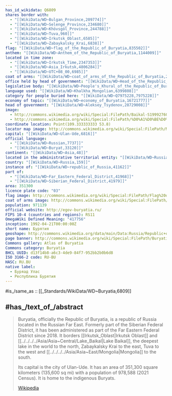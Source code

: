 ```yaml
---
has_id_wikidata: Q6809
shares border with:
  - "[[WikiData/WD~Bulgan_Province,209774]]"
  - "[[WikiData/WD~Selenge_Province,234680]]"
  - "[[WikiData/WD~Khövsgöl_Province,244788]]"
  - "[[WikiData/WD~Tuva,960]]"
  - "[[WikiData/WD~Irkutsk_Oblast,6585]]"
  - "[[WikiData/WD~Zabaykalsky_Krai,6838]]"
flag: "[[WikiData/WD~flag_of_the_Republic_of_Buryatia,835502]]"
anthem: "[[WikiData/WD~Anthem_of_the_Republic_of_Buryatia,1144009]]"
located in time zone:
  - "[[WikiData/WD~Irkutsk_Time,2347353]]"
  - "[[WikiData/WD~Asia_Irkutsk,4806284]]"
  - "[[WikiData/WD~UTC+08_00,6985]]"
coat of arms: "[[WikiData/WD~coat_of_arms_of_the_Republic_of_Buryatia,2626218]]"
office held by head of government: "[[WikiData/WD~Head_of_the_Republic_of_Buryatia,4139086]]"
legislative body: "[[WikiData/WD~People's_Khural_of_the_Republic_of_Buryatia,4313297]]"
language used: "[[WikiData/WD~Khalkha_Mongolian,6399808]]"
category for people buried here: "[[WikiData/WD~Q7975228,7975228]]"
economy of topic: "[[WikiData/WD~economy_of_Buryatia,16721777]]"
head of government: "[[WikiData/WD~Aleksey_Tsydenov,28729008]]"
image:
  - http://commons.wikimedia.org/wiki/Special:FilePath/Baikal-S1999276045323.png
  - http://commons.wikimedia.org/wiki/Special:FilePath/%D0%A1%D0%BE%D0%BB%D0%BD%D0%B5%D1%87%D0%BD%D1%8B%D0%B9%20%D0%B4%D0%B5%D0%BD%D1%8C%20%D0%BD%D0%B0%20%D0%BF%D0%B5%D1%80%D0%B5%D0%B2%D0%B0%D0%BB%D0%B5.jpg
coordinate location: Point(109.333333333 53.8)
locator map image: http://commons.wikimedia.org/wiki/Special:FilePath/Map%20of%20Russia%20%282014%E2%80%932022%29%20-%20Buryatia.svg
capital: "[[WikiData/WD~Ulan-Ude,6816]]"
official language:
  - "[[WikiData/WD~Russian,7737]]"
  - "[[WikiData/WD~Buryat,33120]]"
continent: "[[WikiData/WD~Asia,48]]"
located in the administrative territorial entity: "[[WikiData/WD~Russia,159]]"
country: "[[WikiData/WD~Russia,159]]"
instance of: "[[WikiData/WD~republic_of_Russia,41162]]"
part of:
  - "[[WikiData/WD~Far_Eastern_Federal_District,41968]]"
  - "[[WikiData/WD~Siberian_Federal_District,41979]]"
area: 351300
licence plate code: "03"
flag image: http://commons.wikimedia.org/wiki/Special:FilePath/Flag%20of%20Buryatia.svg
coat of arms image: http://commons.wikimedia.org/wiki/Special:FilePath/Coat%20of%20Arms%20of%20Buryatia.svg
population: 971139
official website: http://egov-buryatia.ru/
FIPS 10-4 (countries and regions): RS11
OmegaWiki Defined Meaning: "417756"
inception: 1992-04-21T00:00:00Z
short name: Бурятия
geoshape: http://commons.wikimedia.org/data/main/Data:Russia/Republic+of+Buryatia.map
page banner: http://commons.wikimedia.org/wiki/Special:FilePath/Buryatia%20banner%20Buddhist%20temple%20near%20Arshan.jpg
Commons gallery: Atlas of Buryatia
Commons category: Buryatia
BHCL UUID: d13f14b8-a6c3-4de9-84f7-952bb2b0b6d8
ISO 3166-2 code: RU-BU
HASC: RU.BU
native label:
  - Буряад Улас
  - Республика Бурятия
---
```


#is_/same_as :: [[_Standards/WikiData/WD~Buryatia,6809]] 



## #has_/text_of_/abstract 


> Buryatia, officially the Republic of Buryatia, is a republic of Russia located in the Russian Far East. 
> Formerly part of the Siberian Federal District, 
> it has been administered as part of the Far Eastern Federal District since 2018. 
> It borders [[Irkutsk_Oblast|Irkutsk Oblast]] and [[../../../../Asia/Asia~Central/Lake_Baikal|Lake Baikal]], the deepest lake in the world to the north, 
> Zabaykalsky Krai to the east, Tuva to the west and [[../../../../Asia/Asia~East/Mongolia|Mongolia]] to the south. 
> 
> Its capital is the city of Ulan-Ude. 
> It has an area of 351,300 square kilometers (135,600 sq mi) with a population of 978,588 (2021 Census). 
> It is home to the indigenous Buryats.
>
> [Wikipedia](https://en.wikipedia.org/wiki/Buryatia) 

